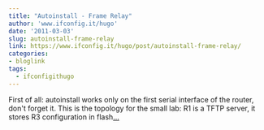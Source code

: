 ```yaml
---
title: "Autoinstall - Frame Relay"
author: 'www.ifconfig.it/hugo'
date: '2011-03-03'
slug: autoinstall-frame-relay
link: https://www.ifconfig.it/hugo/post/autoinstall-frame-relay/
categories:
- bloglink
tags:
  - ifconfigithugo
---
```


First of all: autoinstall works only on the first serial interface of the router, don't forget it. This is the topology for the small lab: R1 is a TFTP server, it stores R3 configuration in flash[... <i class="fas fa-external-link-alt"></i>](https://www.ifconfig.it/hugo/post/autoinstall-frame-relay/)

